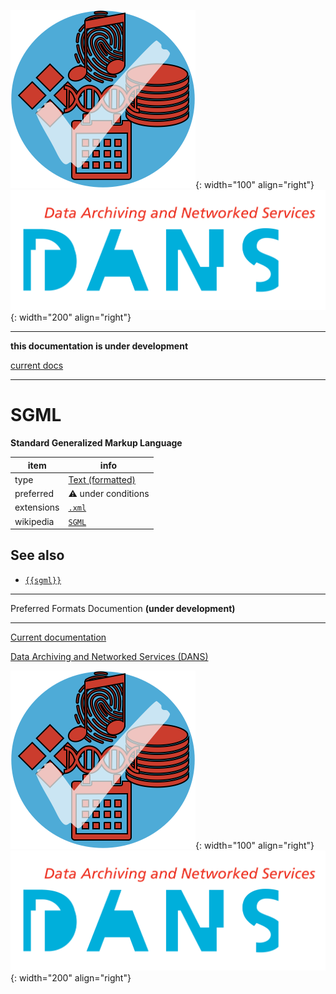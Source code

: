![img](../images/formats.png){: width="100" align="right"}
![img](../images/DANS.png){: width="200" align="right"}

---

**this documentation is under development**

[current docs]({{preferredFormats}})

---



# SGML

**Standard Generalized Markup Language**

item | info
--- | ---
type | [Text (formatted)](../dataTypes/textFormatted.md)
preferred | ⚠️ under conditions
extensions | [`.xml`](../extensions/xml.md)
wikipedia | [`SGML`]({{wikipedia}}/SGML)



## See also
*   [`{{sgml}}`]({{sgml}})




---

Preferred Formats Documention **(under development)**

---

[Current documentation]({{preferredFormats}})

[Data Archiving and Networked Services (DANS)]({{dans}})

![img](../images/formats.png){: width="100" align="right"}
![img](../images/DANS.png){: width="200" align="right"}

